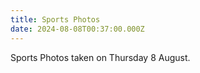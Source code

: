 ```yaml
---
title: Sports Photos
date: 2024-08-08T00:37:00.000Z
---
```

Sports Photos taken on Thursday 8 August.
